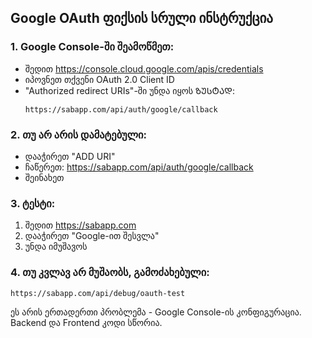 ## Google OAuth ფიქსის სრული ინსტრუქცია

### 1. Google Console-ში შეამოწმეთ:
- შედით https://console.cloud.google.com/apis/credentials
- იპოვნეთ თქვენი OAuth 2.0 Client ID
- "Authorized redirect URIs"-ში უნდა იყოს ᲖᲣᲡᲢᲐᲓ:
  ```
  https://sabapp.com/api/auth/google/callback
  ```

### 2. თუ არ არის დამატებული:
- დააჭირეთ "ADD URI"
- ჩაწერეთ: https://sabapp.com/api/auth/google/callback
- შეინახეთ

### 3. ტესტი:
1. შედით https://sabapp.com
2. დააჭირეთ "Google-ით შესვლა"
3. უნდა იმუშავოს

### 4. თუ კვლავ არ მუშაობს, გამოძახებული:
```
https://sabapp.com/api/debug/oauth-test
```

ეს არის ერთადერთი პრობლემა - Google Console-ის კონფიგურაცია.
Backend და Frontend კოდი სწორია.
